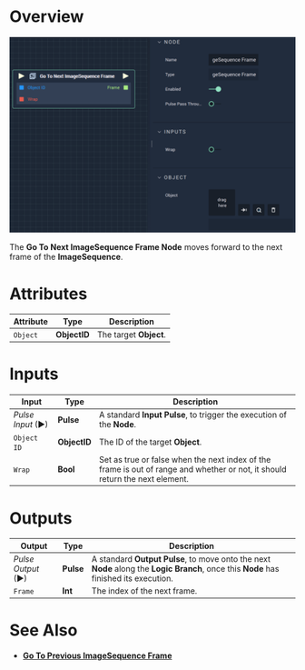# Overview

![The Go To Next ImageSequence Frame Node.](../../../.gitbook/assets/gotonextimagesequenceframe.png)

The **Go To Next ImageSequence Frame Node** moves forward to the next frame of the **ImageSequence**.

# Attributes

|Attribute|Type|Description|
|---|---|---|
|`Object`|**ObjectID**|The target **Object**.|

# Inputs

|Input|Type|Description|
|---|---|---|
|*Pulse Input* (►)|**Pulse**|A standard **Input Pulse**, to trigger the execution of the **Node**.|
|`Object ID`|**ObjectID**|The ID of the target **Object**.|
|`Wrap`|**Bool**|Set as true or false when the next index of the frame is out of range and whether or not, it should return the next element.|

# Outputs

|Output|Type|Description|
|---|---|---|
|*Pulse Output* (►)|**Pulse**|A standard **Output Pulse**, to move onto the next **Node** along the **Logic Branch**, once this **Node** has finished its execution.|
|`Frame`|**Int**|The index of the next frame.|


# See Also

* [**Go To Previous ImageSequence Frame**](gotopreviousimagesequenceframe.md)